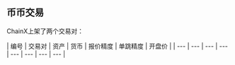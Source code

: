## 币币交易

ChainX上架了两个交易对：

| 编号 | 交易对 | 资产 | 货币 | 报价精度 | 单跳精度 | 开盘价 |
| --- | --- | --- | --- | --- | --- | --- | --- |
